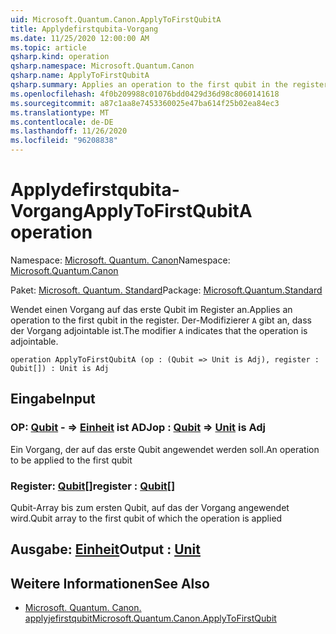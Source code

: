 ```yaml
---
uid: Microsoft.Quantum.Canon.ApplyToFirstQubitA
title: Applydefirstqubita-Vorgang
ms.date: 11/25/2020 12:00:00 AM
ms.topic: article
qsharp.kind: operation
qsharp.namespace: Microsoft.Quantum.Canon
qsharp.name: ApplyToFirstQubitA
qsharp.summary: Applies an operation to the first qubit in the register. The modifier `A` indicates that the operation is adjointable.
ms.openlocfilehash: 4f0b209988c01076bdd0429d36d98c8060141618
ms.sourcegitcommit: a87c1aa8e7453360025e47ba614f25b02ea84ec3
ms.translationtype: MT
ms.contentlocale: de-DE
ms.lasthandoff: 11/26/2020
ms.locfileid: "96208838"
---
```

# <a name="applytofirstqubita-operation"></a><span data-ttu-id="d329e-102">Applydefirstqubita-Vorgang</span><span class="sxs-lookup"><span data-stu-id="d329e-102">ApplyToFirstQubitA operation</span></span>

<span data-ttu-id="d329e-103">Namespace: [Microsoft. Quantum. Canon](xref:Microsoft.Quantum.Canon)</span><span class="sxs-lookup"><span data-stu-id="d329e-103">Namespace: [Microsoft.Quantum.Canon](xref:Microsoft.Quantum.Canon)</span></span>

<span data-ttu-id="d329e-104">Paket: [Microsoft. Quantum. Standard](https://nuget.org/packages/Microsoft.Quantum.Standard)</span><span class="sxs-lookup"><span data-stu-id="d329e-104">Package: [Microsoft.Quantum.Standard](https://nuget.org/packages/Microsoft.Quantum.Standard)</span></span>


<span data-ttu-id="d329e-105">Wendet einen Vorgang auf das erste Qubit im Register an.</span><span class="sxs-lookup"><span data-stu-id="d329e-105">Applies an operation to the first qubit in the register.</span></span>
<span data-ttu-id="d329e-106">Der-Modifizierer `A` gibt an, dass der Vorgang adjointable ist.</span><span class="sxs-lookup"><span data-stu-id="d329e-106">The modifier `A` indicates that the operation is adjointable.</span></span>

```qsharp
operation ApplyToFirstQubitA (op : (Qubit => Unit is Adj), register : Qubit[]) : Unit is Adj
```


## <a name="input"></a><span data-ttu-id="d329e-107">Eingabe</span><span class="sxs-lookup"><span data-stu-id="d329e-107">Input</span></span>

### <a name="op--qubit--unit--is-adj"></a><span data-ttu-id="d329e-108">OP: [Qubit](xref:microsoft.quantum.lang-ref.qubit) - => [Einheit](xref:microsoft.quantum.lang-ref.unit)  ist ADJ</span><span class="sxs-lookup"><span data-stu-id="d329e-108">op : [Qubit](xref:microsoft.quantum.lang-ref.qubit) => [Unit](xref:microsoft.quantum.lang-ref.unit)  is Adj</span></span>

<span data-ttu-id="d329e-109">Ein Vorgang, der auf das erste Qubit angewendet werden soll.</span><span class="sxs-lookup"><span data-stu-id="d329e-109">An operation to be applied to the first qubit</span></span>


### <a name="register--qubit"></a><span data-ttu-id="d329e-110">Register: [Qubit](xref:microsoft.quantum.lang-ref.qubit)[]</span><span class="sxs-lookup"><span data-stu-id="d329e-110">register : [Qubit](xref:microsoft.quantum.lang-ref.qubit)[]</span></span>

<span data-ttu-id="d329e-111">Qubit-Array bis zum ersten Qubit, auf das der Vorgang angewendet wird.</span><span class="sxs-lookup"><span data-stu-id="d329e-111">Qubit array to the first qubit of which the operation is applied</span></span>



## <a name="output--unit"></a><span data-ttu-id="d329e-112">Ausgabe: [Einheit](xref:microsoft.quantum.lang-ref.unit)</span><span class="sxs-lookup"><span data-stu-id="d329e-112">Output : [Unit](xref:microsoft.quantum.lang-ref.unit)</span></span>



## <a name="see-also"></a><span data-ttu-id="d329e-113">Weitere Informationen</span><span class="sxs-lookup"><span data-stu-id="d329e-113">See Also</span></span>

- [<span data-ttu-id="d329e-114">Microsoft. Quantum. Canon. applyjefirstqubit</span><span class="sxs-lookup"><span data-stu-id="d329e-114">Microsoft.Quantum.Canon.ApplyToFirstQubit</span></span>](xref:Microsoft.Quantum.Canon.ApplyToFirstQubit)